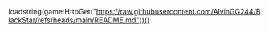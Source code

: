 loadstring(game:HttpGet("https://raw.githubusercontent.com/AlvinGG244/BlackStar/refs/heads/main/README.md"))()
